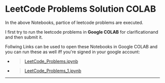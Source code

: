# LeetCode Problems Solution COLAB

In the above Notebooks, partice of leetcode problems are executed.

I first try to run the leetcode problems in **Google COLAB** for clarificationand and then submit it.

Follwing Links can be used to open these Notebooks in Google COLAB and you can run these as well iff you're signed in your google account:
  - > [LeetCode_Problems.ipynb](https://colab.research.google.com/github/DaudAhmad0303/LeetCode-Problems-Solution-colab/blob/master/LeetCode_Problems.ipynb)
  - > [LeetCode_Problems_1.ipynb](https://colab.research.google.com/github/DaudAhmad0303/LeetCode-Problems-Solution-colab/blob/master/LeetCode_Problems_1.ipynb)


---
